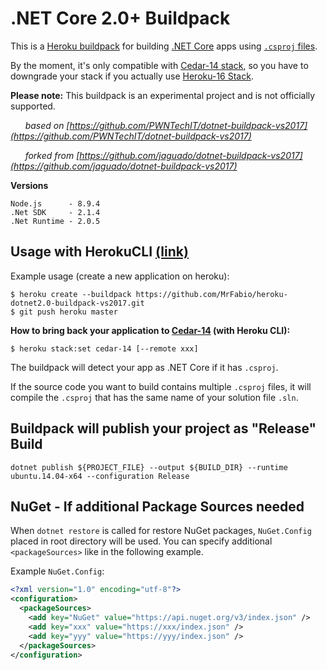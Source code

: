 # .NET Core 2.0+ Buildpack
This is a [Heroku buildpack](http://devcenter.heroku.com/articles/buildpack) for building [.NET Core](https://www.microsoft.com/net/core) apps using [`.csproj` files](https://docs.microsoft.com/en-us/dotnet/articles/core/tools/project-json).


By the moment, it's only compatible with [Cedar-14 stack](https://devcenter.heroku.com/articles/cedar-14-stack), so you have to downgrade your stack if you actually use [Heroku-16 Stack](https://devcenter.heroku.com/articles/heroku-16-stack).

**Please note:** 
This buildpack is an experimental project and is not officially supported.


&nbsp;&nbsp;&nbsp;&nbsp;&nbsp;&nbsp;*based on [https://github.com/PWNTechIT/dotnet-buildpack-vs2017](https://github.com/PWNTechIT/dotnet-buildpack-vs2017)*

&nbsp;&nbsp;&nbsp;&nbsp;&nbsp;&nbsp;*forked from [https://github.com/jaguado/dotnet-buildpack-vs2017](https://github.com/jaguado/dotnet-buildpack-vs2017)*

**Versions**

	Node.js      - 8.9.4
	.Net SDK     - 2.1.4
	.Net Runtime - 2.0.5
	
## Usage with HerokuCLI [(link)](https://devcenter.heroku.com/articles/heroku-cli)

Example usage (create a new application on heroku):

    $ heroku create --buildpack https://github.com/MrFabio/heroku-dotnet2.0-buildpack-vs2017.git
    $ git push heroku master

**How to bring back your application to [Cedar-14](https://devcenter.heroku.com/articles/cedar-14-stack) (with Heroku CLI):**

    $ heroku stack:set cedar-14 [--remote xxx]

The buildpack will detect your app as .NET Core if it has `.csproj`. 

If the source code you want to build contains multiple `.csproj` files, 
it will compile the `.csproj` that has the same name of your solution file `.sln`.

## Buildpack will publish your project as "Release" Build

    dotnet publish ${PROJECT_FILE} --output ${BUILD_DIR} --runtime ubuntu.14.04-x64 --configuration Release

## NuGet - If additional Package Sources needed

When `dotnet restore` is called for restore NuGet packages, `NuGet.Config` placed in root directory will be used. 
You can specify additional `<packageSources>` like in the following example.

Example `NuGet.Config`:
```xml
<?xml version="1.0" encoding="utf-8"?>
<configuration>
  <packageSources>
    <add key="NuGet" value="https://api.nuget.org/v3/index.json" />
	<add key="xxx" value="https://xxx/index.json" />
    <add key="yyy" value="https://yyy/index.json" />
  </packageSources>
</configuration>
```
